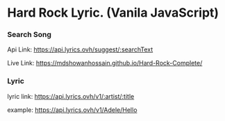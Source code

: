 # Hard Rock Lyric. (Vanila JavaScript)
### Search Song
Api Link: https://api.lyrics.ovh/suggest/:searchText

Live Link: https://mdshowanhossain.github.io/Hard-Rock-Complete/

### Lyric
lyric link: https://api.lyrics.ovh/v1/:artist/:title

example: https://api.lyrics.ovh/v1/Adele/Hello
